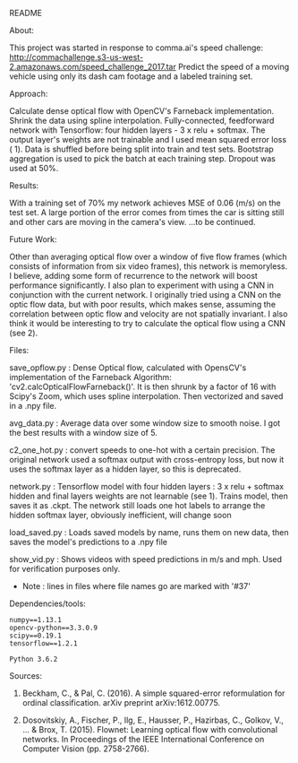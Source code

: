 README

About:

  This project was started in response to comma.ai's speed challenge:
  http://commachallenge.s3-us-west-2.amazonaws.com/speed_challenge_2017.tar
  Predict the speed of a moving vehicle using only its dash cam footage and
  a labeled training set.

Approach:

  Calculate dense optical flow with OpenCV's Farneback implementation.
  Shrink the data using spline interpolation.
  Fully-connected, feedforward network with Tensorflow: four hidden layers -
  3 x relu + softmax. The output layer's weights are not trainable and I used
  mean squared error loss (  1). Data is shuffled before being split into
  train and test sets. Bootstrap aggregation is used to pick the batch at each
  training step. Dropout was used at 50%.

Results:

  With a training set of 70% my network achieves MSE of 0.06 (m/s) on the test
  set. A large portion of the error comes from times the car is sitting still
  and other cars are moving in the camera's view.
  ...to be continued.

Future Work:

  Other than averaging optical flow over a window of five flow frames
  (which consists of information from six video frames), this network is memoryless.
  I believe, adding some form of recurrence to the network will boost performance
  significantly. I also plan to experiment with using a CNN in conjunction with
  the current network. I originally tried using a CNN on the optic flow data,
  but with poor results, which makes sense, assuming the correlation between
  optic flow and velocity are not spatially invariant. I also think it would be
  interesting to try to calculate the optical flow using a CNN (see 2).

Files:

save_opflow.py : Dense Optical flow, calculated with OpensCV's implementation
                of the Farneback Algorithm: 'cv2.calcOpticalFlowFarneback()'.
                It is then shrunk by a factor of 16 with Scipy's Zoom, which uses
                spline interpolation. Then vectorized and saved in a .npy file.

avg_data.py : Average data over some window size to smooth noise. I got the best
            results with a window size of 5.

c2_one_hot.py : convert speeds to one-hot with a certain precision. The original
              network used a softmax output with cross-entropy loss, but now
              it uses the softmax layer as a hidden layer, so this is deprecated.

network.py : Tensorflow model with four hidden layers : 3 x relu + softmax
            hidden and final layers weights are not learnable (see 1).
            Trains model, then saves it as .ckpt. The network still loads one hot
            labels to arrange the hidden softmax layer, obviously inefficient,
            will change soon

load_saved.py : Loads saved models by name, runs them on new data, then saves
                the model's predictions to a .npy file

show_vid.py : Shows videos with speed predictions in m/s and mph.
              Used for verification purposes only.

* Note : lines in files where file names go are marked with '#37'

Dependencies/tools:

    numpy==1.13.1
    opencv-python==3.3.0.9
    scipy==0.19.1
    tensorflow==1.2.1

    Python 3.6.2



Sources:

1) Beckham, C., & Pal, C. (2016). A simple squared-error reformulation for
  ordinal classification. arXiv preprint arXiv:1612.00775.

2) Dosovitskiy, A., Fischer, P., Ilg, E., Hausser, P., Hazirbas, C., Golkov, V.,
  ... & Brox, T. (2015). Flownet: Learning optical flow with convolutional networks.
  In Proceedings of the IEEE International Conference on Computer Vision (pp. 2758-2766).
